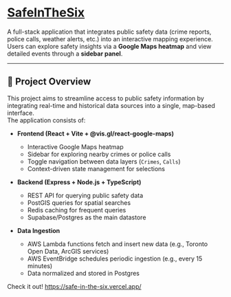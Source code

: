 # <a target="blank" href="https://safe-in-the-six.vercel.app/">SafeInTheSix</a>

A full-stack application that integrates public safety data (crime reports, police calls, weather alerts, etc.) into an interactive mapping experience.  
Users can explore safety insights via a **Google Maps heatmap** and view detailed events through a **sidebar panel**.

---

## 🚀 Project Overview

This project aims to streamline access to public safety information by integrating real-time and historical data sources into a single, map-based interface.  
The application consists of:

- **Frontend (React + Vite + @vis.gl/react-google-maps)**
  - Interactive Google Maps heatmap
  - Sidebar for exploring nearby crimes or police calls
  - Toggle navigation between data layers (`Crimes`, `Calls`)
  - Context-driven state management for selections

- **Backend (Express + Node.js + TypeScript)**
  - REST API for querying public safety data
  - PostGIS queries for spatial searches
  - Redis caching for frequent queries
  - Supabase/Postgres as the main datastore

- **Data Ingestion**
  - AWS Lambda functions fetch and insert new data (e.g., Toronto Open Data, ArcGIS services)
  - AWS EventBridge schedules periodic ingestion (e.g., every 15 minutes)
  - Data normalized and stored in Postgres

Check it out! https://safe-in-the-six.vercel.app/
